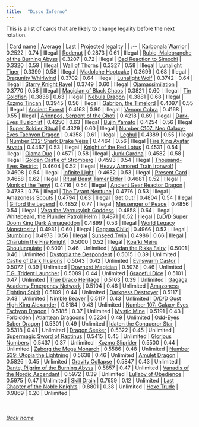 ```yaml
---
title:  "Disco Inferno"
---
```


This is a list of cards that are likely to change legality before the next rotation.

| Card name | Average | Last | Projected legality |
| :-- |
[Karbonala Warrior](https://db.ygoprodeck.com/card/?search=Karbonala%20Warrior) | 0.2522 | 0.74 | Illegal |
[Rodenut](https://db.ygoprodeck.com/card/?search=Rodenut) | 0.2873 | 0.61 | Illegal |
[Rubic, Malebranche of the Burning Abyss](https://db.ygoprodeck.com/card/?search=Rubic,%20Malebranche%20of%20the%20Burning%20Abyss) | 0.3207 | 0.72 | Illegal |
[Bad Reaction to Simochi](https://db.ygoprodeck.com/card/?search=Bad%20Reaction%20to%20Simochi) | 0.3320 | 0.59 | Illegal |
[Wall of Thorns](https://db.ygoprodeck.com/card/?search=Wall%20of%20Thorns) | 0.3327 | 0.58 | Illegal |
[Lunalight Tiger](https://db.ygoprodeck.com/card/?search=Lunalight%20Tiger) | 0.3399 | 0.58 | Illegal |
[Madolche Hootcake](https://db.ygoprodeck.com/card/?search=Madolche%20Hootcake) | 0.3696 | 0.68 | Illegal |
[Dragunity Whirlwind](https://db.ygoprodeck.com/card/?search=Dragunity%20Whirlwind) | 0.3702 | 0.64 | Illegal |
[Lunalight Wolf](https://db.ygoprodeck.com/card/?search=Lunalight%20Wolf) | 0.3742 | 0.64 | Illegal |
[Starry Knight Rayel](https://db.ygoprodeck.com/card/?search=Starry%20Knight%20Rayel) | 0.3749 | 0.60 | Illegal |
[Ojamassimilation](https://db.ygoprodeck.com/card/?search=Ojamassimilation) | 0.3770 | 0.58 | Illegal |
[Magician of Black Chaos](https://db.ygoprodeck.com/card/?search=Magician%20of%20Black%20Chaos) | 0.3821 | 0.60 | Illegal |
[Tin Goldfish](https://db.ygoprodeck.com/card/?search=Tin%20Goldfish) | 0.3838 | 0.63 | Illegal |
[Nebula Dragon](https://db.ygoprodeck.com/card/?search=Nebula%20Dragon) | 0.3881 | 0.68 | Illegal |
[Kozmo Tincan](https://db.ygoprodeck.com/card/?search=Kozmo%20Tincan) | 0.3945 | 0.56 | Illegal |
[Gabrion, the Timelord](https://db.ygoprodeck.com/card/?search=Gabrion,%20the%20Timelord) | 0.4097 | 0.55 | Illegal |
[Ancient Forest](https://db.ygoprodeck.com/card/?search=Ancient%20Forest) | 0.4163 | 0.90 | Illegal |
[Venom Cobra](https://db.ygoprodeck.com/card/?search=Venom%20Cobra) | 0.4168 | 0.55 | Illegal |
[Arionpos, Serpent of the Ghoti](https://db.ygoprodeck.com/card/?search=Arionpos,%20Serpent%20of%20the%20Ghoti) | 0.4218 | 0.69 | Illegal |
[Dark-Eyes Illusionist](https://db.ygoprodeck.com/card/?search=Dark-Eyes%20Illusionist) | 0.4250 | 0.63 | Illegal |
[Bujin Yamato](https://db.ygoprodeck.com/card/?search=Bujin%20Yamato) | 0.4254 | 0.56 | Illegal |
[Super Soldier Ritual](https://db.ygoprodeck.com/card/?search=Super%20Soldier%20Ritual) | 0.4329 | 0.60 | Illegal |
[Number C107: Neo Galaxy-Eyes Tachyon Dragon](https://db.ygoprodeck.com/card/?search=Number%20C107:%20Neo%20Galaxy-Eyes%20Tachyon%20Dragon) | 0.4358 | 0.61 | Illegal |
[Leghul](https://db.ygoprodeck.com/card/?search=Leghul) | 0.4389 | 0.55 | Illegal |
[Number C32: Shark Drake Veiss](https://db.ygoprodeck.com/card/?search=Number%20C32:%20Shark%20Drake%20Veiss) | 0.4464 | 0.56 | Illegal |
[Fire King Avatar Arvata](https://db.ygoprodeck.com/card/?search=Fire%20King%20Avatar%20Arvata) | 0.4467 | 0.53 | Illegal |
[Knight of the Red Lotus](https://db.ygoprodeck.com/card/?search=Knight%20of%20the%20Red%20Lotus) | 0.4531 | 0.54 | Illegal |
[Ojama Duo](https://db.ygoprodeck.com/card/?search=Ojama%20Duo) | 0.4571 | 0.58 | Illegal |
[Junk Gardna](https://db.ygoprodeck.com/card/?search=Junk%20Gardna) | 0.4582 | 0.58 | Illegal |
[Golden Castle of Stromberg](https://db.ygoprodeck.com/card/?search=Golden%20Castle%20of%20Stromberg) | 0.4593 | 0.54 | Illegal |
[Thousand-Eyes Restrict](https://db.ygoprodeck.com/card/?search=Thousand-Eyes%20Restrict) | 0.4604 | 0.52 | Illegal |
[Heavy Armored Train Ironwolf](https://db.ygoprodeck.com/card/?search=Heavy%20Armored%20Train%20Ironwolf) | 0.4608 | 0.54 | Illegal |
[Infinite Light](https://db.ygoprodeck.com/card/?search=Infinite%20Light) | 0.4632 | 0.53 | Illegal |
[Present Card](https://db.ygoprodeck.com/card/?search=Present%20Card) | 0.4658 | 0.62 | Illegal |
[Ritual Beast Tamer Elder](https://db.ygoprodeck.com/card/?search=Ritual%20Beast%20Tamer%20Elder) | 0.4681 | 0.52 | Illegal |
[Monk of the Tenyi](https://db.ygoprodeck.com/card/?search=Monk%20of%20the%20Tenyi) | 0.4716 | 0.54 | Illegal |
[Ancient Gear Reactor Dragon](https://db.ygoprodeck.com/card/?search=Ancient%20Gear%20Reactor%20Dragon) | 0.4733 | 0.76 | Illegal |
[The Tyrant Neptune](https://db.ygoprodeck.com/card/?search=The%20Tyrant%20Neptune) | 0.4776 | 0.53 | Illegal |
[Amazoness Scouts](https://db.ygoprodeck.com/card/?search=Amazoness%20Scouts) | 0.4794 | 0.63 | Illegal |
[Get Out!](https://db.ygoprodeck.com/card/?search=Get%20Out!) | 0.4804 | 0.54 | Illegal |
[Gilford the Legend](https://db.ygoprodeck.com/card/?search=Gilford%20the%20Legend) | 0.4852 | 0.77 | Illegal |
[Messenger of Peace](https://db.ygoprodeck.com/card/?search=Messenger%20of%20Peace) | 0.4856 | 0.54 | Illegal |
[Vera the Vernusylph Goddess](https://db.ygoprodeck.com/card/?search=Vera%20the%20Vernusylph%20Goddess) | 0.4858 | 0.64 | Illegal |
[Whitebeard, the Plunder Patroll Helm](https://db.ygoprodeck.com/card/?search=Whitebeard,%20the%20Plunder%20Patroll%20Helm) | 0.4871 | 0.52 | Illegal |
[D/D/D Super Doom King Dark Armageddon](https://db.ygoprodeck.com/card/?search=D/D/D%20Super%20Doom%20King%20Dark%20Armageddon) | 0.4899 | 0.53 | Illegal |
[World Legacy Monstrosity](https://db.ygoprodeck.com/card/?search=World%20Legacy%20Monstrosity) | 0.4931 | 0.60 | Illegal |
[Gagaga Child](https://db.ygoprodeck.com/card/?search=Gagaga%20Child) | 0.4966 | 0.53 | Illegal |
[Stumbling](https://db.ygoprodeck.com/card/?search=Stumbling) | 0.4973 | 0.56 | Illegal |
[Sunseed Twin](https://db.ygoprodeck.com/card/?search=Sunseed%20Twin) | 0.4986 | 0.66 | Illegal |
[Charubin the Fire Knight](https://db.ygoprodeck.com/card/?search=Charubin%20the%20Fire%20Knight) | 0.5000 | 0.52 | Illegal |
[Koa'ki Meiru Ghoulungulate](https://db.ygoprodeck.com/card/?search=Koa'ki%20Meiru%20Ghoulungulate) | 0.5001 | 0.46 | Unlimited |
[Mudan the Rikka Fairy](https://db.ygoprodeck.com/card/?search=Mudan%20the%20Rikka%20Fairy) | 0.5001 | 0.46 | Unlimited |
[Dystopia the Despondent](https://db.ygoprodeck.com/card/?search=Dystopia%20the%20Despondent) | 0.5015 | 0.39 | Unlimited |
[Castle of Dark Illusions](https://db.ygoprodeck.com/card/?search=Castle%20of%20Dark%20Illusions) | 0.5043 | 0.42 | Unlimited |
[Evilswarm Castor](https://db.ygoprodeck.com/card/?search=Evilswarm%20Castor) | 0.5072 | 0.39 | Unlimited |
[Downerd Magician](https://db.ygoprodeck.com/card/?search=Downerd%20Magician) | 0.5078 | 0.46 | Unlimited |
[T.G. Trident Launcher](https://db.ygoprodeck.com/card/?search=T.G.%20Trident%20Launcher) | 0.5089 | 0.44 | Unlimited |
[Graceful Dice](https://db.ygoprodeck.com/card/?search=Graceful%20Dice) | 0.5101 | 0.47 | Unlimited |
[True Draco Heritage](https://db.ygoprodeck.com/card/?search=True%20Draco%20Heritage) | 0.5103 | 0.39 | Unlimited |
[Gagaga Academy Emergency Network](https://db.ygoprodeck.com/card/?search=Gagaga%20Academy%20Emergency%20Network) | 0.5104 | 0.46 | Unlimited |
[Amazoness Fighting Spirit](https://db.ygoprodeck.com/card/?search=Amazoness%20Fighting%20Spirit) | 0.5109 | 0.44 | Unlimited |
[Darkness Destroyer](https://db.ygoprodeck.com/card/?search=Darkness%20Destroyer) | 0.5117 | 0.43 | Unlimited |
[Nimble Beaver](https://db.ygoprodeck.com/card/?search=Nimble%20Beaver) | 0.5117 | 0.43 | Unlimited |
[D/D/D Gust High King Alexander](https://db.ygoprodeck.com/card/?search=D/D/D%20Gust%20High%20King%20Alexander) | 0.5184 | 0.43 | Unlimited |
[Number 107: Galaxy-Eyes Tachyon Dragon](https://db.ygoprodeck.com/card/?search=Number%20107:%20Galaxy-Eyes%20Tachyon%20Dragon) | 0.5185 | 0.37 | Unlimited |
[Mystic Mine](https://db.ygoprodeck.com/card/?search=Mystic%20Mine) | 0.5191 | 0.43 | Forbidden |
[Atlantean Dragoons](https://db.ygoprodeck.com/card/?search=Atlantean%20Dragoons) | 0.5234 | 0.49 | Unlimited |
[Odd-Eyes Saber Dragon](https://db.ygoprodeck.com/card/?search=Odd-Eyes%20Saber%20Dragon) | 0.5301 | 0.49 | Unlimited |
[Idaten the Conqueror Star](https://db.ygoprodeck.com/card/?search=Idaten%20the%20Conqueror%20Star) | 0.5318 | 0.41 | Unlimited |
[Dragon Seeker](https://db.ygoprodeck.com/card/?search=Dragon%20Seeker) | 0.5322 | 0.45 | Unlimited |
[Supermagic Sword of Raptinus](https://db.ygoprodeck.com/card/?search=Supermagic%20Sword%20of%20Raptinus) | 0.5415 | 0.45 | Unlimited |
[Glorious Numbers](https://db.ygoprodeck.com/card/?search=Glorious%20Numbers) | 0.5437 | 0.37 | Unlimited |
[Kozmo Sliprider](https://db.ygoprodeck.com/card/?search=Kozmo%20Sliprider) | 0.5500 | 0.44 | Unlimited |
[Zaborg the Mega Monarch](https://db.ygoprodeck.com/card/?search=Zaborg%20the%20Mega%20Monarch) | 0.5586 | 0.48 | Unlimited |
[Number S39: Utopia the Lightning](https://db.ygoprodeck.com/card/?search=Number%20S39:%20Utopia%20the%20Lightning) | 0.5638 | 0.46 | Unlimited |
[Amulet Dragon](https://db.ygoprodeck.com/card/?search=Amulet%20Dragon) | 0.5826 | 0.45 | Unlimited |
[Gravity Collapse](https://db.ygoprodeck.com/card/?search=Gravity%20Collapse) | 0.5847 | 0.43 | Unlimited |
[Dante, Pilgrim of the Burning Abyss](https://db.ygoprodeck.com/card/?search=Dante,%20Pilgrim%20of%20the%20Burning%20Abyss) | 0.5857 | 0.47 | Unlimited |
[Vanadis of the Nordic Ascendant](https://db.ygoprodeck.com/card/?search=Vanadis%20of%20the%20Nordic%20Ascendant) | 0.5972 | 0.39 | Unlimited |
[Lullaby of Obedience](https://db.ygoprodeck.com/card/?search=Lullaby%20of%20Obedience) | 0.5975 | 0.47 | Unlimited |
[Skill Drain](https://db.ygoprodeck.com/card/?search=Skill%20Drain) | 0.7659 | 0.12 | Unlimited |
[Last Chapter of the Noble Knights](https://db.ygoprodeck.com/card/?search=Last%20Chapter%20of%20the%20Noble%20Knights) | 0.8801 | 0.38 | Unlimited |
[Hexe Trude](https://db.ygoprodeck.com/card/?search=Hexe%20Trude) | 0.9869 | 0.20 | Unlimited |

<br>

###### [Back home](index)
